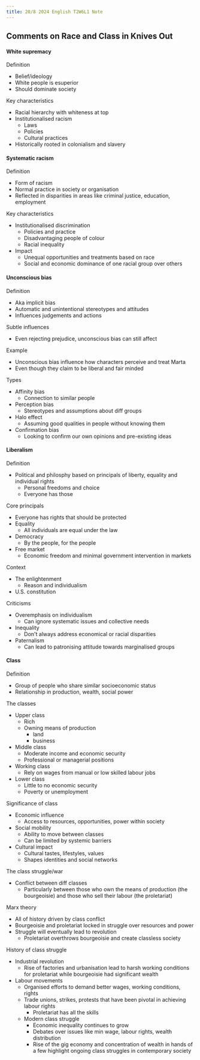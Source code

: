```yaml
---
title: 20/8 2024 English T2W6L1 Note
---
```

## Comments on Race and Class in Knives Out
#### White supremacy
Definition
- Belief/ideology
- White people is esuperior
- Should dominate society

Key characteristics
- Racial hierarchy with whiteness at top
- Institutionalised racism
	- Laws
	- Policies
	- Cultural practices
- Historically rooted in colonialism and slavery

#### Systematic racism
Definition
- Form of racism
- Normal practice in society or organisation
- Reflected in disparities in areas like criminal justice, education, employment

Key characteristics
- Institutionalised discrimination
	- Policies and practice
	- Disadvantaging people of colour
	- Racial inequality
- Impact
	- Unequal opportunities and treatments based on race
	- Social and economic dominance of one racial group over others

#### Unconscious bias
Definition
- Aka implicit bias
- Automatic and unintentional stereotypes and attitudes
- Influences judgements and actions

Subtle influences
- Even rejecting prejudice, unconscious bias can still affect

Example
- Unconscious bias influence how characters perceive and treat Marta
- Even though they claim to be liberal and fair minded

Types
- Affinity bias
	- Connection to similar people
- Perception bias
	- Stereotypes and assumptions about diff groups
- Halo effect
	- Assuming good qualities in people without knowing them
- Confirmation bias
	- Looking to confirm our own opinions and pre-existing ideas

#### Liberalism
Definition
- Political and philosphy based on principals of liberty, equality and individual rights
	- Personal freedoms and choice
	- Everyone has those

Core principals
- Everyone has rights that should be protected
- Equality
	- All individuals are equal under the law
- Democracy
	- By the people, for the people
- Free market
	- Economic freedom and minimal government intervention in markets

Context
- The enlightenment
	- Reason and individualism
- U.S. constitution

Criticisms
- Overemphasis on individualism
	- Can ignore systematic issues and collective needs
- Inequality
	- Don't always address economical or racial disparities
- Paternalism
	- Can lead to patronising attitude towards marginalised groups

#### Class
Definition
- Group of people who share similar socioeconomic status
- Relationship in production, wealth, social power

The classes
- Upper class
	- Rich
	- Owning means of production
		- land
		- business
- Middle class
	- Moderate income and economic security
	- Professional or managerial positions
- Working class
	- Rely on wages from manual or low skilled labour jobs
- Lower class
	- Little to no economic security
	- Poverty or unemployment

Significance of class
- Economic influence
	- Access to resources, opportunities, power within society
- Social mobility
	- Ability to move between classes
	- Can be limited by systemic barriers
- Cultural impact
	- Cultural tastes, lifestyles, values
	- Shapes identities and social networks

The class struggle/war
- Conflict between diff classes
	- Particularly between those who own the means of production (the bourgeoisie) and those who sell their labour (the proletariat)

Marx theory
- All of history driven by class conflict
- Bourgeoisie and proletariat locked in struggle over resources and power
- Struggle will eventually lead to revolution
	- Proletariat overthrows bourgeoisie and create classless society

History of class struggle
- Industrial revolution
	- Rise of factories and urbanisation lead to harsh working conditions for proletariat while bourgeoisie had significant wealth
- Labour movements
	- Organised efforts to demand better wages, working conditions, rights
	- Trade unions, strikes, protests that have been pivotal in achieving labour rights
		- Proletariat has all the skills
	- Modern class struggle
		- Economic inequality continues to grow
		- Debates over issues like min wage, labour rights, wealth distribution
		- Rise of the gig economy and concentration of wealth in hands of a few highlight ongoing class struggles in contemporary society